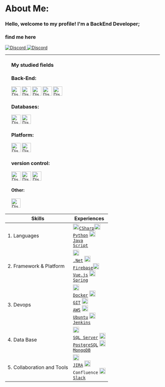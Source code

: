<p>

# About Me:
### Hello, welcome to my profile! I'm a BackEnd Developer;
</p>

<h3>find me here</h3>
<div>
    <div class="row">
        <a href='mailto:mojtabapaso@gmail.com'>
            <img alt="Discord" src="https://img.shields.io/badge/GMAIL-ab373c.svg?style=for-the-badge&logo=gmail&logoColor=orange">
        </a>
        <a href='https://telegram.me/MojtabaPaso'>
            <img alt="Discord" src="https://img.shields.io/badge/TELEGRAM-dcf3dc.svg?style=for-the-badge&logo=telegram&logoColor=orange">
        </a>

  
</div>
<hr>
<div>
    <div style="margin: 20px;">
    <h3>My studied fields</h3>
    <h3>Back-End:</h3>
        <img style="height:30px;" alt="Discord" src="https://img.shields.io/badge/Python-030903.svg?style=flat&logo=python&logoColor=yellow">
        <img style="height:30px;" alt="Discord" src="https://img.shields.io/badge/Django-030903.svg?style=flat&logo=django&logoColor=green">
        <img style="height:30px;" alt="Discord" src="https://img.shields.io/badge/FastAPI-030903.svg?style=flat&logo=fastapi&logoColor=green">
        <img style="height:30px;" alt="Discord" src="https://img.shields.io/badge/DjangoRestFrameWork-030903.svg?style=flat&logo=django&logoColor=white">
        <img style="height:30px;" alt="Discord" src="https://img.shields.io/badge/Celery-030903.svg?style=flat&logo=celery&logoColor=green">
    <h3>Databases:</h3>
        <img style="height:30px;" alt="Discord" src="https://img.shields.io/badge/PostgreSQL-030903.svg?style=flat&logo=postgresql&logoColor=blue">
        <img style="height:30px;" alt="Discord" src="https://img.shields.io/badge/Redis-030903.svg?style=plasic&logo=redis&logoColor=red">
    <h3>Platform:</h3>
        <img style="height:30px;" alt="Discord" src="https://img.shields.io/badge/ubuntu-030903.svg?style=flat&logo=Ubuntu&logoColor=orange">
        <img style="height:30px;" alt="Discord" src="https://img.shields.io/badge/Docker-030903.svg?style=plasic&logo=docker&logoColor=blue">
    <h3>version control:</h3>
        <img style="height:30px;" alt="Discord" src="https://img.shields.io/badge/Git-030903.svg?style=plasic&logo=git&logoColor=orange">
        <img style="height:30px;" alt="Discord" src="https://img.shields.io/badge/Github-030903.svg?style=plasic&logo=GitHub&logoColor=orange">
        <img style="height:30px;" alt="Discord" src="https://img.shields.io/badge/Gitlab-030903.svg?style=plasic&logo=GitLab&logoColor=orange">
<!--     <h3>search engine:</h3> -->
<!--         <img style="height:30px;" alt="Discord" src="https://img.shields.io/badge/ElasticSearch-030903.svg?style=plasic&logo=elasticsearch&logoColor=white"> -->
    <h4>Other:</h4>
        <img style="height:30px;" alt="Discord" src="https://img.shields.io/badge/UnitTest-030903.svg?style=plasic&logo=unittest&logoColor=aqua">
    </div>
</div>

|Skills|Experiences|
|---|---|
|1. Languages|<code><img alt = "c#" height="20" src="https://github.com/mojtabapaso/Personality/blob/main/c-sharp-c.svg"><a href="https://learn.microsoft.com/en-us/dotnet/csharp/">CSharp</a></code><code><img alt = "Python" height="20" src="https://github.com/mojtabapaso/Personality/blob/main/Python.svg"> <a href="https://www.python.org/">Python</a></code> <code><img alt = "Java Script" height="20" src="https://github.com/mojtabapaso/Personality/blob/main/javascript-js.svg"> <a href="https://github.com/jogilsang/devops/tree/master/4.linux/shell">Java Script</a></code> |
|2. Framework & Platform| <code><img alt = ".Net" height="20" src="https://github.com/mojtabapaso/Personality/blob/main/dotnet-svgrepo-com.svg"> <a href="https://dotnet.microsoft.com/en-us/apps/aspnet">.Net</a></code> <code><img alt = "2.2 Firebase" height="20" src="https://cdn.icon-icons.com/icons2/691/PNG/512/google_firebase_icon-icons.com_61475.png"> <a href="https://github.com/jogilsang/code/tree/master/3.android/1.Firebase">Firebase</a></code><code><img alt = "2.4 Vue" height="20" src="https://cdn.icon-icons.com/icons2/2107/PNG/512/file_type_vue_icon_130078.png"> <a href="https://github.com/jogilsang/code/tree/master/6.vuejs">Vue.js</a></code> <code><img alt = "2.5 Spring" height="20" src="https://cdn.icon-icons.com/icons2/1250/PNG/512/1494258020-leafspringplantecologygreen_84346.png"> <a href="https://github.com/jogilsang/code/tree/master/7.spring">Spring</a></code> |
|3. Devops|<code><img alt = "Docker" height="20" src="https://github.com/mojtabapaso/Personality/blob/main/yast-docker.svg"> <a href="https://www.docker.com/">Docker</a></code> <code><img alt = "GIT" height="20" src="https://github.com/mojtabapaso/Personality/blob/main/git-gui.svg"> <a href="https://git-scm.com/">GIT</a></code> <code><img alt = "3.3 AWS" height="20" src="https://cdn.icon-icons.com/icons2/2107/PNG/512/file_type_aws_icon_130732.png"> <a href="https://github.com/jogilsang/devops/tree/master/1.aws">AWS</a></code> <code><img alt = "Ubuntu" height="20" src="https://github.com/mojtabapaso/Personality/blob/main/ubuntu-4.svg"> <a href="">Ubuntu</a></code> <code><img alt = "3.5 Jenkins" height="20" src="https://cdn.icon-icons.com/icons2/2107/PNG/512/file_type_jenkins_icon_130515.png"> <a href="https://github.com/jogilsang/manual-devops/tree/master/3.jenkins">Jenkins</a></code> |
|4. Data Base|<code><img alt = "SQL Server" height="20" src="https://github.com/mojtabapaso/Personality/blob/main/icons8-microsoft-sql-server.svg"> <a href="">SQL Server</a></code> <code><img alt = "PostgreSQL" height="20" src="https://github.com/mojtabapaso/Personality/blob/main/postgresql.svg"> <a href="https://www.postgresql.org/">PostgreSQL</a></code> <code><img alt = "4.3 MongoDB" height="20" src="https://github.com/mojtabapaso/Personality/blob/main/mongodb-icon-1.svg"> <a href="https://github.com/jogilsang/manual-db/tree/master/6.mongoDB">MongoDB</a></code> |
|5. Collaboration and Tools|<code><img alt = "5.1 JIRA" height="20" src="https://cdn.icon-icons.com/icons2/2429/PNG/512/jira_logo_icon_147274.png"> <a href="https://github.com/jogilsang/manual-jira">JIRA</a></code> <code><img alt = "5.2 Confluence" height="20" src="https://cdn.icon-icons.com/icons2/2429/PNG/512/confluence_logo_icon_147305.png"> Confluence</code> <code><img alt = "5.3 Slack" height="20" src="https://cdn.icon-icons.com/icons2/2429/PNG/512/slack_logo_icon_147236.png"> <a href="https://github.com/jogilsang/manual-slack">Slack</a></code>|















